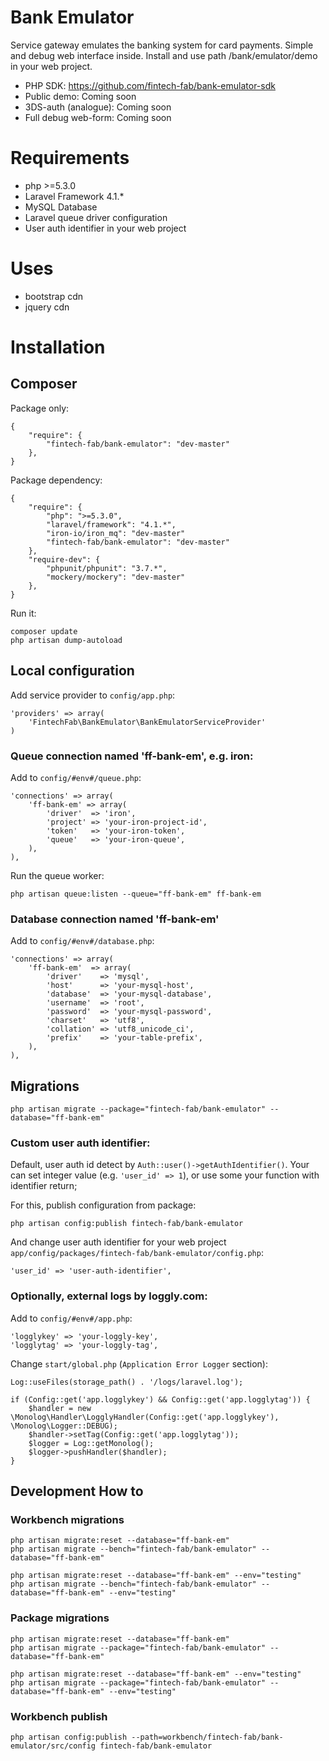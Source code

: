 Bank Emulator
===============

Service gateway emulates the banking system for card payments.
Simple and debug web interface inside.
Install and use path /bank/emulator/demo in your web project.

- PHP SDK: https://github.com/fintech-fab/bank-emulator-sdk
- Public demo: Coming soon
- 3DS-auth (analogue): Coming soon
- Full debug web-form: Coming soon

# Requirements

- php >=5.3.0
- Laravel Framework 4.1.*
- MySQL Database
- Laravel queue driver configuration
- User auth identifier in your web project

# Uses

- bootstrap cdn
- jquery cdn

# Installation

## Composer

Package only:

    {
        "require": {
            "fintech-fab/bank-emulator": "dev-master"
        },
    }

Package dependency:

    {
        "require": {
	        "php": ">=5.3.0",
	        "laravel/framework": "4.1.*",
	        "iron-io/iron_mq": "dev-master"
            "fintech-fab/bank-emulator": "dev-master"
        },
	    "require-dev": {
		    "phpunit/phpunit": "3.7.*",
		    "mockery/mockery": "dev-master"
	    },
    }

Run it:

	composer update
	php artisan dump-autoload

## Local configuration

Add service provider to `config/app.php`:

	'providers' => array(
		'FintechFab\BankEmulator\BankEmulatorServiceProvider'
	)

### Queue connection named 'ff-bank-em', e.g. iron:

Add to `config/#env#/queue.php`:

	'connections' => array(
		'ff-bank-em' => array(
			'driver'  => 'iron',
			'project' => 'your-iron-project-id',
			'token'   => 'your-iron-token',
			'queue'   => 'your-iron-queue',
		),
	),

Run the queue worker:

	php artisan queue:listen --queue="ff-bank-em" ff-bank-em

### Database connection named 'ff-bank-em'

Add to `config/#env#/database.php`:

	'connections' => array(
		'ff-bank-em'  => array(
			'driver'    => 'mysql',
			'host'      => 'your-mysql-host',
			'database'  => 'your-mysql-database',
			'username'  => 'root',
			'password'  => 'your-mysql-password',
			'charset'   => 'utf8',
			'collation' => 'utf8_unicode_ci',
			'prefix'    => 'your-table-prefix',
		),
	),

## Migrations

	php artisan migrate --package="fintech-fab/bank-emulator" --database="ff-bank-em"

### Custom user auth identifier:

Default, user auth id detect by `Auth::user()->getAuthIdentifier()`.
Your can set integer value (e.g. `'user_id' => 1`), or use some your function with identifier return;

For this, publish configuration from package:

	php artisan config:publish fintech-fab/bank-emulator

And change user auth identifier for your web project `app/config/packages/fintech-fab/bank-emulator/config.php`:

	'user_id' => 'user-auth-identifier',

### Optionally, external logs by loggly.com:

Add to `config/#env#/app.php`:

	'logglykey' => 'your-loggly-key',
	'logglytag' => 'your-loggly-tag',

Change `start/global.php` (`Application Error Logger` section):

	Log::useFiles(storage_path() . '/logs/laravel.log');

	if (Config::get('app.logglykey') && Config::get('app.logglytag')) {
		$handler = new \Monolog\Handler\LogglyHandler(Config::get('app.logglykey'), \Monolog\Logger::DEBUG);
		$handler->setTag(Config::get('app.logglytag'));
		$logger = Log::getMonolog();
		$logger->pushHandler($handler);
	}


## Development How to

### Workbench migrations

	php artisan migrate:reset --database="ff-bank-em"
	php artisan migrate --bench="fintech-fab/bank-emulator" --database="ff-bank-em"

	php artisan migrate:reset --database="ff-bank-em" --env="testing"
	php artisan migrate --bench="fintech-fab/bank-emulator" --database="ff-bank-em" --env="testing"

### Package migrations

	php artisan migrate:reset --database="ff-bank-em"
	php artisan migrate --package="fintech-fab/bank-emulator" --database="ff-bank-em"

	php artisan migrate:reset --database="ff-bank-em" --env="testing"
	php artisan migrate --package="fintech-fab/bank-emulator" --database="ff-bank-em" --env="testing"

### Workbench publish

	php artisan config:publish --path=workbench/fintech-fab/bank-emulator/src/config fintech-fab/bank-emulator

